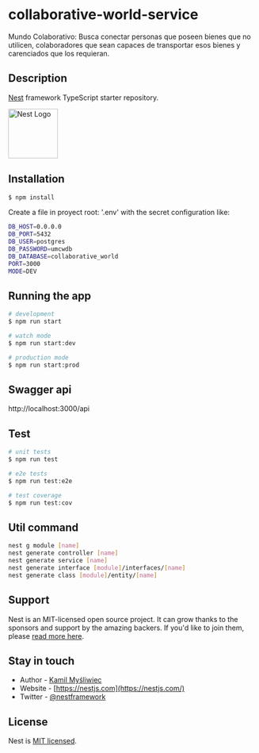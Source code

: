# collaborative-world-service
Mundo Colaborativo: Busca conectar personas que poseen bienes que no utilicen, colaboradores que sean capaces de transportar esos bienes y carenciados que los requieran.

## Description

[Nest](https://github.com/nestjs/nest) framework TypeScript starter repository.
<p>
  <a href="http://nestjs.com/" target="blank"><img src="https://nestjs.com/img/logo_text.svg" width="100" alt="Nest Logo" /></a>
</p>

## Installation

```bash
$ npm install
```

Create a file in proyect root: '.env' with the secret configuration like:
```bash
DB_HOST=0.0.0.0
DB_PORT=5432
DB_USER=postgres
DB_PASSWORD=umcwdb
DB_DATABASE=collaborative_world
PORT=3000
MODE=DEV
```

## Running the app

```bash
# development
$ npm run start

# watch mode
$ npm run start:dev

# production mode
$ npm run start:prod
```

## Swagger api

http://localhost:3000/api

## Test

```bash
# unit tests
$ npm run test

# e2e tests
$ npm run test:e2e

# test coverage
$ npm run test:cov
```

## Util command

```bash
nest g module [name]
nest generate controller [name]
nest generate service [name]
nest generate interface [module]/interfaces/[name]
nest generate class [module]/entity/[name]
```

## Support

Nest is an MIT-licensed open source project. It can grow thanks to the sponsors and support by the amazing backers. If you'd like to join them, please [read more here](https://docs.nestjs.com/support).

## Stay in touch

- Author - [Kamil Myśliwiec](https://kamilmysliwiec.com)
- Website - [https://nestjs.com](https://nestjs.com/)
- Twitter - [@nestframework](https://twitter.com/nestframework)

## License

  Nest is [MIT licensed](LICENSE).
